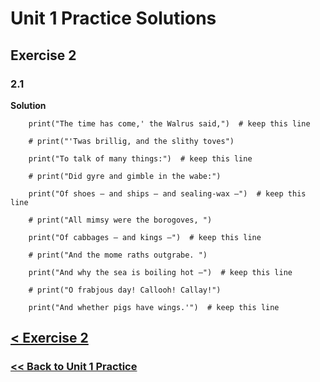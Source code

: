 # Unit 1 Practice Solutions
    
## Exercise 2

### 2.1

**Solution**

        print("The time has come,' the Walrus said,")  # keep this line
        
        # print("'Twas brillig, and the slithy toves")
        
        print("To talk of many things:")  # keep this line
        
        # print("Did gyre and gimble in the wabe:")
        
        print("Of shoes — and ships — and sealing-wax —")  # keep this line
        
        # print("All mimsy were the borogoves, ")
        
        print("Of cabbages — and kings —")  # keep this line
        
        # print("And the mome raths outgrabe. ")
        
        print("And why the sea is boiling hot —")  # keep this line
        
        # print("O frabjous day! Callooh! Callay!")
        
        print("And whether pigs have wings.'")  # keep this line

## [< Exercise 2](../exercise_2.md)
### [<< Back to Unit 1 Practice](/practice/unit_1/)